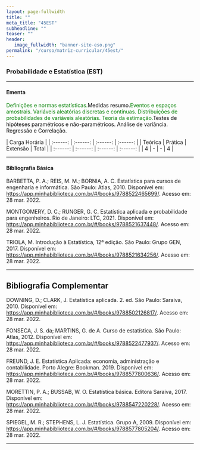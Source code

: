 ```yaml
---
layout: page-fullwidth
title: ""
meta_title: "45EST"
subheadline: ""
teaser: ""
header:
   image_fullwidth: "banner-site-eso.png"
permalink: "/curso/matriz-curricular/45est/"
---
```


### **Probabilidade e Estatística (EST)**

<hr>

#### **Ementa**

<class style="color: green">Definições e normas estatísticas.</class><class style="color: black">Medidas resumo.</class><class style="color: green">Eventos e espaços amostrais. Variáveis aleatórias discretas e contínuas. Distribuições de probabilidades de variáveis aleatórias. Teoria da estimação.</class><class style="color: black">Testes de hipóteses paramétricos e não-paramétricos. Análise de variância. Regressão e Correlação.</class>

| Carga Horária | 
| :------: | :------: | :------: | :------: |
| Teórica | Prática | Extensão | Total |
| :------: | :------: | :------: | :------: |
| 4 | - | - | 4 |

<hr>

#### **Bibliografia Básica**

BARBETTA, P. A.; REIS, M. M.; BORNIA, A. C. Estatística para cursos de engenharia e informática. São Paulo: Atlas, 2010. Disponível em: https://app.minhabiblioteca.com.br/#/books/9788522465699/. Acesso em: 28 mar. 2022. 

MONTGOMERY, D. C.; RUNGER, G. C. Estatística aplicada e probabilidade para engenheiros.  Rio de Janeiro: LTC, 2021. Disponível em: https://app.minhabiblioteca.com.br/#/books/9788521637448/. Acesso em: 28 mar. 2022. 

TRIOLA, M. Introdução à Estatística, 12ª edição. São Paulo: Grupo GEN, 2017. Disponível em: https://app.minhabiblioteca.com.br/#/books/9788521634256/. Acesso em: 28 mar. 2022. 

<hr>

## **Bibliografia Complementar**

DOWNING, D.; CLARK, J. Estatística aplicada. 2. ed. São Paulo: Saraiva, 2010. Disponível em: https://app.minhabiblioteca.com.br/#/books/9788502126817/. Acesso em: 28 mar. 2022. 

FONSECA, J. S. da; MARTINS, G. de A. Curso de estatística. São Paulo: Atlas, 2012. Disponível em: https://app.minhabiblioteca.com.br/#/books/9788522477937/. Acesso em: 28 mar. 2022. 

FREUND, J. E. Estatística Aplicada: economia, administração e contabilidade. Porto Alegre: Bookman. 2019. Disponível em: https://app.minhabiblioteca.com.br/#/books/9788577800636/. Acesso em: 28 mar. 2022. 

MORETTIN, P. A.; BUSSAB, W. O. Estatística básica. Editora Saraiva, 2017. Disponível em: https://app.minhabiblioteca.com.br/#/books/9788547220228/. Acesso em: 28 mar. 2022. 

SPIEGEL, M. R.; STEPHENS, L. J. Estatística. Grupo A, 2009. Disponível em: https://app.minhabiblioteca.com.br/#/books/9788577805204/. Acesso em: 28 mar. 2022. 

<hr>